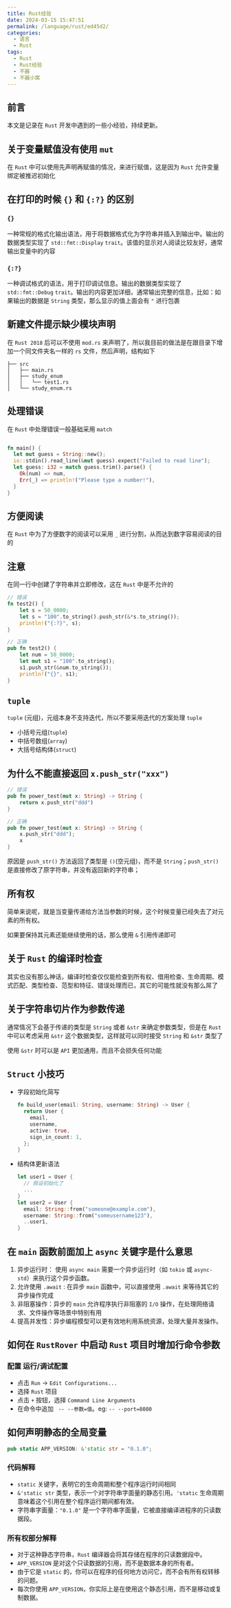 ```yaml
---
title: Rust经验
date: 2024-03-15 15:47:51
permalink: /language/rust/ed45d2/
categories:
  - 语言
  - Rust
tags:
  - Rust
  - Rust经验
  - 不器
  - 不器小窝
---
```

## 前言

本文是记录在 `Rust` 开发中遇到的一些小经验，持续更新。

<!-- more -->

<InArticleAdsense
    data-ad-client="ca-pub-1725717718088510"
    data-ad-slot="4281148213">
</InArticleAdsense>

## 关于变量赋值没有使用 `mut`

在 `Rust` 中可以使用先声明再赋值的情况，来进行赋值，这是因为 `Rust` 允许变量绑定被推迟初始化

## 在打印的时候 `{}` 和 `{:?}` 的区别

### `{}`

一种常规的格式化输出语法，用于将数据格式化为字符串并插入到输出中。输出的数据类型实现了 `std::fmt::Display` `trait`。该值的显示对人阅读比较友好，通常输出变量中的内容

### `{:?}`

一种调试格式的语法，用于打印调试信息。输出的数据类型实现了 `std::fmt::Debug` `trait`。输出的内容更加详细，通常输出完整的信息，比如：如果输出的数据是 `String` 类型，那么显示的值上面会有 `"` 进行包裹

## 新建文件提示**缺少模块声明**

在 `Rust 2018` 后可以不使用 `mod.rs` 来声明了，所以我目前的做法是在跟目录下增加一个同文件夹名一样的 `rs` 文件，然后声明，结构如下

``` shell
├── src
│   ├── main.rs
│   ├── study_enum
│   │   └── test1.rs
│   └── study_enum.rs
```

## 处理错误

在 `Rust` 中处理错误一般基础采用 `match`

``` rust

fn main() {
  let mut guess = String::new();
  io::stdin().read_line(&mut guess).expect("Failed to read line");
  let guess: i32 = match guess.trim().parse() {
    Ok(num) => num,
    Err(_) => println!("Please type a number!"),
  }
}

```

## 方便阅读

在 `Rust` 中为了方便数字的阅读可以采用 `_` 进行分割，从而达到数字容易阅读的目的

## 注意

在同一行中创建了字符串并立即修改，这在 `Rust` 中是不允许的

``` rust
// 错误
fn test2() {
    let s = 50_0000;
    let s = "100".to_string().push_str(&*s.to_string());
    println!("{:?}", s);
}

// 正确
pub fn test2() {
    let num = 50_0000;
    let mut s1 = "100".to_string();
    s1.push_str(&num.to_string());
    println!("{}", s1);
}
```

## `tuple`

`tuple` (元组)，元组本身不支持迭代，所以不要采用迭代的方案处理 `tuple`

- 小括号元组(`tuple`)
- 中括号数组(`array`)
- 大括号结构体(`struct`)

## 为什么不能直接返回 `x.push_str("xxx")`

``` rust
// 错误
pub fn power_test(mut x: String) -> String {
    return x.push_str("ddd")
}

// 正确
pub fn power_test(mut x: String) -> String {
    x.push_str("ddd");
    x
}
```

原因是 `push_str()` 方法返回了类型是 `()`(空元组)，而不是 `String`；`push_str()` 是直接修改了原字符串，并没有返回新的字符串；

## 所有权

简单来说呢，就是当变量传递给方法当参数的时候，这个时候变量已经失去了对元素的所有权。

如果要保持其元素还能继续使用的话，那么使用 `&` 引用传递即可

## 关于 `Rust` 的编译时检查

其实也没有那么神话，编译时检查仅仅能检查到所有权、借用检查、生命周期、模式匹配、类型检查、范型和特征、错误处理而已，其它的可能性就没有那么屌了

## 关于字符串切片作为参数传递

通常情况下会基于传递的类型是 `String` 或者 `&str` 来确定参数类型，但是在 `Rust` 中可以考虑采用 `&str` 这个数据类型，这样就可以同时接受 `String` 和 `&str` 类型了

使用 `&str` 时可以是 `API` 更加通用，而且不会损失任何功能

## `Struct` 小技巧

- 字段初始化简写

  ``` rust
  fn build_user(email: String, username: String) -> User {
    return User {
      email,
      username,
      active: true,
      sign_in_count: 1,
    };
  }
  ```

- 结构体更新语法

  ``` rust
  let user1 = User {
    // 假设初始化了
    ...
  }
  let user2 = User {
    email: String::from("someone@example.com"),
    username: String::from("someusername123"),
    ..user1,
  }
  ```

## 在 `main` 函数前面加上 `async` 关键字是什么意思

1. 异步运行时： 使用 `async main` 需要一个异步运行时（如 `tokio` 或 `async-std`）来执行这个异步函数。
2. 允许使用 `.await` : 在异步 `main` 函数中，可以直接使用 `.await` 来等待其它的异步操作完成
3. 非阻塞操作：异步的 `main` 允许程序执行非阻塞的 `I/O` 操作，在处理网络请求、文件操作等场景中特别有用
4. 提高并发性：异步编程模型可以更有效地利用系统资源，处理大量并发操作。

## 如何在 `RustRover` 中启动 `Rust` 项目时增加行命令参数

### 配置 **运行/调试配置**

- 点击 `Run` -> `Edit Configurations...`
- 选择 `Rust` 项目
- 点击 `+` 按钮，选择 `Command Line Arguments`
- 在命令中追加 ` -- --参数=值`。eg: `-- --port=8080`

## 如何声明静态的全局变量

``` rust
pub static APP_VERSION: &'static str = "0.1.0";
```

### 代码解释

- `static` 关键字，表明它的生命周期和整个程序运行时间相同
- `&'static str` 类型，表示一个对字符串字面量的静态引用。`'static` 生命周期意味着这个引用在整个程序运行期间都有效。
- 字符串字面量：`"0.1.0"` 是一个字符串字面量，它被直接编译进程序的只读数据段。

### 所有权部分解释
- 对于这种静态字符串，`Rust` 编译器会将其存储在程序的只读数据段中。
- `APP_VERSION` 是对这个只读数据的引用，而不是数据本身的所有者。
- 由于它是 `static` 的，你可以在程序的任何地方访问它，而不会有所有权转移的问题。
- 每次你使用 `APP_VERSION`，你实际上是在使用这个静态引用，而不是移动或复制数据。


